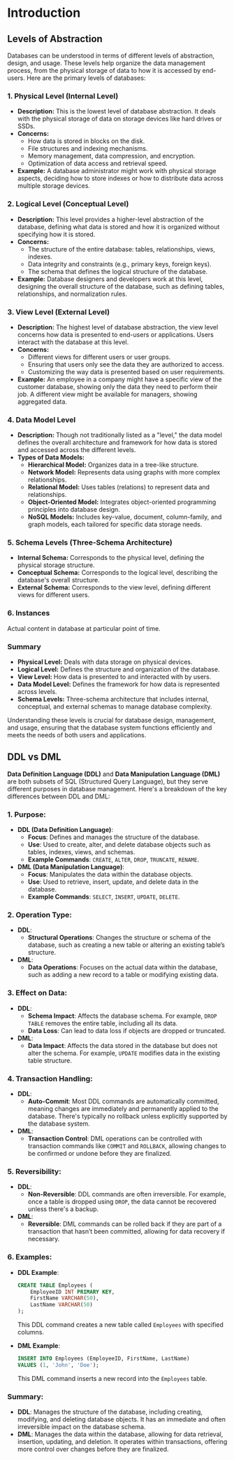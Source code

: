 # Introduction

## Levels of Abstraction

Databases can be understood in terms of different levels of abstraction, design, and usage. These levels help organize the data management process, from the physical storage of data to how it is accessed by end-users. Here are the primary levels of databases:

### 1. **Physical Level (Internal Level)**

- **Description:** This is the lowest level of database abstraction. It deals with the physical storage of data on storage devices like hard drives or SSDs.
- **Concerns:**
  - How data is stored in blocks on the disk.
  - File structures and indexing mechanisms.
  - Memory management, data compression, and encryption.
  - Optimization of data access and retrieval speed.
- **Example:** A database administrator might work with physical storage aspects, deciding how to store indexes or how to distribute data across multiple storage devices.

### 2. **Logical Level (Conceptual Level)**

- **Description:** This level provides a higher-level abstraction of the database, defining what data is stored and how it is organized without specifying how it is stored.
- **Concerns:**
  - The structure of the entire database: tables, relationships, views, indexes.
  - Data integrity and constraints (e.g., primary keys, foreign keys).
  - The schema that defines the logical structure of the database.
- **Example:** Database designers and developers work at this level, designing the overall structure of the database, such as defining tables, relationships, and normalization rules.

### 3. **View Level (External Level)**

- **Description:** The highest level of database abstraction, the view level concerns how data is presented to end-users or applications. Users interact with the database at this level.
- **Concerns:**
  - Different views for different users or user groups.
  - Ensuring that users only see the data they are authorized to access.
  - Customizing the way data is presented based on user requirements.
- **Example:** An employee in a company might have a specific view of the customer database, showing only the data they need to perform their job. A different view might be available for managers, showing aggregated data.

### 4. **Data Model Level**

- **Description:** Though not traditionally listed as a "level," the data model defines the overall architecture and framework for how data is stored and accessed across the different levels.
- **Types of Data Models:**
  - **Hierarchical Model:** Organizes data in a tree-like structure.
  - **Network Model:** Represents data using graphs with more complex relationships.
  - **Relational Model:** Uses tables (relations) to represent data and relationships.
  - **Object-Oriented Model:** Integrates object-oriented programming principles into database design.
  - **NoSQL Models:** Includes key-value, document, column-family, and graph models, each tailored for specific data storage needs.

### 5. **Schema Levels (Three-Schema Architecture)**

- **Internal Schema:** Corresponds to the physical level, defining the physical storage structure.
- **Conceptual Schema:** Corresponds to the logical level, describing the database's overall structure.
- **External Schema:** Corresponds to the view level, defining different views for different users.

### 6. **Instances**

Actual content in database at particular point of time.

### Summary

- **Physical Level:** Deals with data storage on physical devices.
- **Logical Level:** Defines the structure and organization of the database.
- **View Level:** How data is presented to and interacted with by users.
- **Data Model Level:** Defines the framework for how data is represented across levels.
- **Schema Levels:** Three-schema architecture that includes internal, conceptual, and external schemas to manage database complexity.

Understanding these levels is crucial for database design, management, and usage, ensuring that the database system functions efficiently and meets the needs of both users and applications.

## DDL vs DML

**Data Definition Language (DDL)** and **Data Manipulation Language (DML)** are both subsets of SQL (Structured Query Language), but they serve different purposes in database management. Here's a breakdown of the key differences between DDL and DML:

### 1. **Purpose**:

- **DDL (Data Definition Language)**:
  - **Focus**: Defines and manages the structure of the database.
  - **Use**: Used to create, alter, and delete database objects such as tables, indexes, views, and schemas.
  - **Example Commands**: `CREATE`, `ALTER`, `DROP`, `TRUNCATE`, `RENAME`.
- **DML (Data Manipulation Language)**:
  - **Focus**: Manipulates the data within the database objects.
  - **Use**: Used to retrieve, insert, update, and delete data in the database.
  - **Example Commands**: `SELECT`, `INSERT`, `UPDATE`, `DELETE`.

### 2. **Operation Type**:

- **DDL**:
  - **Structural Operations**: Changes the structure or schema of the database, such as creating a new table or altering an existing table’s structure.
- **DML**:
  - **Data Operations**: Focuses on the actual data within the database, such as adding a new record to a table or modifying existing data.

### 3. **Effect on Data**:

- **DDL**:
  - **Schema Impact**: Affects the database schema. For example, `DROP TABLE` removes the entire table, including all its data.
  - **Data Loss**: Can lead to data loss if objects are dropped or truncated.
- **DML**:
  - **Data Impact**: Affects the data stored in the database but does not alter the schema. For example, `UPDATE` modifies data in the existing table structure.

### 4. **Transaction Handling**:

- **DDL**:
  - **Auto-Commit**: Most DDL commands are automatically committed, meaning changes are immediately and permanently applied to the database. There's typically no rollback unless explicitly supported by the database system.
- **DML**:
  - **Transaction Control**: DML operations can be controlled with transaction commands like `COMMIT` and `ROLLBACK`, allowing changes to be confirmed or undone before they are finalized.

### 5. **Reversibility**:

- **DDL**:
  - **Non-Reversible**: DDL commands are often irreversible. For example, once a table is dropped using `DROP`, the data cannot be recovered unless there's a backup.
- **DML**:
  - **Reversible**: DML commands can be rolled back if they are part of a transaction that hasn’t been committed, allowing for data recovery if necessary.

### 6. **Examples**:

- **DDL Example**:

  ```sql
  CREATE TABLE Employees (
      EmployeeID INT PRIMARY KEY,
      FirstName VARCHAR(50),
      LastName VARCHAR(50)
  );
  ```

  This DDL command creates a new table called `Employees` with specified columns.

- **DML Example**:

  ```sql
  INSERT INTO Employees (EmployeeID, FirstName, LastName)
  VALUES (1, 'John', 'Doe');
  ```

  This DML command inserts a new record into the `Employees` table.

### Summary:

- **DDL**: Manages the structure of the database, including creating, modifying, and deleting database objects. It has an immediate and often irreversible impact on the database schema.
- **DML**: Manages the data within the database, allowing for data retrieval, insertion, updating, and deletion. It operates within transactions, offering more control over changes before they are finalized.
